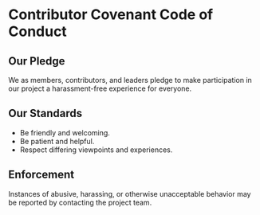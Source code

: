 # Contributor Covenant Code of Conduct

## Our Pledge
We as members, contributors, and leaders pledge to make participation in our project a harassment-free experience for everyone.

## Our Standards
- Be friendly and welcoming.
- Be patient and helpful.
- Respect differing viewpoints and experiences.

## Enforcement
Instances of abusive, harassing, or otherwise unacceptable behavior may be reported by contacting the project team.
